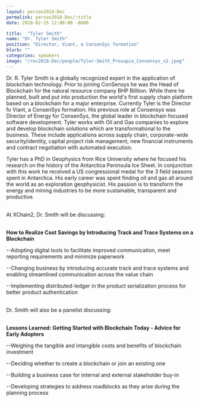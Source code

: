```yaml
---
layout: person2018-Dec
permalink: person2018-Dec/:title
date: 2018-02-25 12:00:00 -0600

title:  "Tyler Smith"
name: "Dr. Tyler Smith"
position: "Director, Viant, a ConsenSys formation"
blurb: ""
categories: speakers
image: "/res2018-Dec/people/Tyler-Smith_Prosapia_Consensys_v2.jpeg"
---
```

Dr. R. Tyler Smith is a globally recognized expert in the application of blockchain technology. Prior to joining ConSensys he was the Head of Blockchain for the natural resource company BHP Billiton. While there he planned, built and put into production the world's first supply chain platform based on a blockchain for a major enterprise. Currently Tyler is the Director fo Viant, a ConsenSys formation. His previous role at Consensys was Director of Energy for ConsenSys, the global leader in blockchain focused software development. Tyler works with Oil and Gas companies to explore and develop blockchain solutions which are transformational to the business. These include applications across supply chain, corporate-wide security/identity, capital project risk management, new financial instruments and contract negotiation with automated execution.

Tyler has a PhD in Geophysics from Rice University where he focused his research on the history of the Antarctica Peninsula Ice Sheet. In conjunction with this work he received a US congressional medal for the 3 field seasons spent in Antarctica. His early career was spent finding oil and gas all around the world as an exploration geophysicist. His passion is to transform the energy and mining industries to be more sustainable, transparent and productive.

<br>
At XChain2, Dr. Smith will be discussing:
<br>
<br>
<p><b>How to Realize Cost Savings by Introducing Track and Trace Systems on a Blockchain</b></p>

<p>--Adopting digital tools to facilitate improved communication, meet reporting requirements and minimize paperwork</p>
<p>--Changing business by introducing accurate track and trace systems and enabling streamlined communication across the value chain</p>
<p>--Implementing distributed-ledger in the product serialization process for better product authentication</p> 

<br>
Dr. Smith will also be a panelist discussing:
<br>
<br>
<p><b>Lessons Learned: Getting Started with Blockchain Today - Advice for Early Adopters</b></p>

<p>--Weighing the tangible and intangible costs and benefits of blockchain investment</p>
<p>--Deciding whether to create a blockchain or join an existing one</p>
<p>--Building a business case for internal and external stakeholder buy-in</p> 
<p>--Developing strategies to address roadblocks as they arise during the planning process</p>
